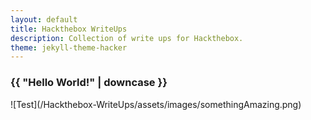 ```yaml
---
layout: default
title: Hackthebox WriteUps
description: Collection of write ups for Hackthebox.
theme: jekyll-theme-hacker
---
```

<h3>{{ "Hello World!" | downcase }}</h3>
![Test](/Hackthebox-WriteUps/assets/images/somethingAmazing.png)
